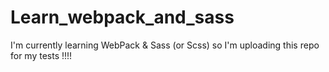 # Learn_webpack_and_sass
I'm currently learning WebPack & Sass (or Scss) so I'm uploading this repo for my tests !!!!